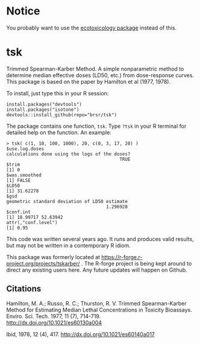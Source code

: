 # Notice
You probably want to use the [ecotoxicology package](https://rdrr.io/cran/ecotoxicology/) instead of this. 

# tsk
Trimmed Spearman-Karber Method. A simple nonparametric method to determine median effective doses (LD50, etc.) from dose-response curves. This package is based on the paper by Hamilton et al (1977, 1978).

To install, just type this in your R session:

    install.packages("devtools")
    install.packages("isotone")
    devtools::install_github(repo="brsr/tsk")

The package contains one function, `tsk`. Type `?tsk` in your R terminal for detailed help on the function. An example:

    > tsk( c(1, 10, 100, 1000), 20, c(0, 3, 17, 20) )
    $use.log.doses
    calculations done using the logs of the doses? 
                                              TRUE 
    $trim
    [1] 0
    $was.smoothed
    [1] FALSE
    $LD50
    [1] 31.62278
    $gsd
    geometric standard deviation of LD50 estimate 
                                         1.296928 
    $conf.int
    [1] 18.99717 52.63942
    attr(,"conf.level")
    [1] 0.95

This code was written several years ago. It runs and produces valid results, but may not be written in a contemporary R idiom.

This package was formerly located at https://r-forge.r-project.org/projects/tskarber/ . The R-forge project is being kept around to direct any existing users here. Any future updates will happen on Github.

## Citations

Hamilton, M. A.; Russo, R. C.; Thurston, R. V. Trimmed Spearman-Karber Method for Estimating Median Lethal Concentrations in Toxicity Bioassays. Enviro. Sci. Tech. 1977, 11 (7), 714-719. http://dx.doi.org/10.1021/es60130a004

Ibid, 1978, 12 (4), 417. http://dx.doi.org/10.1021/es60140a017
